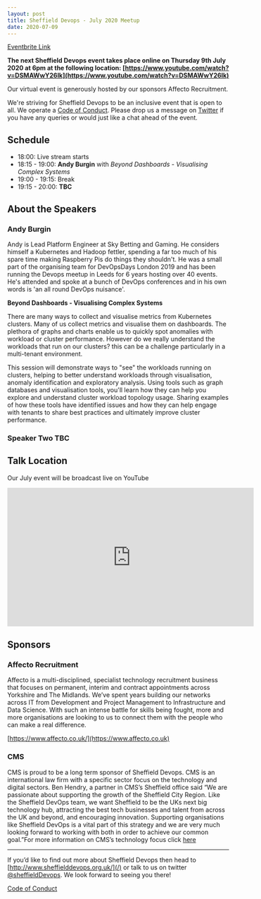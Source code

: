 ```yaml
---
layout: post
title: Sheffield Devops - July 2020 Meetup
date: 2020-07-09
---
```


[Eventbrite Link](https://www.eventbrite.co.uk/o/sheffielddevops-9701562868)

**The next Sheffield Devops event takes place online on Thursday 9th July 2020 at 6pm at the following location: [https://www.youtube.com/watch?v=DSMAWwY26Ik](https://www.youtube.com/watch?v=DSMAWwY26Ik)**

Our virtual event is generously hosted by our sponsors Affecto Recruitment.

We're striving for Sheffield Devops to be an inclusive event that is open to all. We operate a [Code of Conduct](http://www.sheffielddevops.org.uk/post/166824850299/code-of-conduct). Please drop us a message on [Twitter](https://twitter.com/sheffieldDevops) if you have any queries or would just like a chat ahead of the event.

## **Schedule**

- 18:00: Live stream starts
- 18:15 - 19:00: **Andy Burgin** with *Beyond Dashboards - Visualising Complex Systems*
- 19:00 - 19:15: Break
- 19:15 - 20:00: **TBC**

## **About the Speakers**

### **Andy Burgin**

Andy is Lead Platform Engineer at Sky Betting and Gaming. He considers himself a Kubernetes and Hadoop fettler, spending a far too much of his spare time making Raspberry Pis do things they shouldn't. He was a small part of the organising team for DevOpsDays London 2019 and has been running the Devops meetup in Leeds for 6 years hosting over 40 events. He's attended and spoke at a bunch of DevOps conferences and in his own words is 'an all round DevOps nuisance'.

**Beyond Dashboards - Visualising Complex Systems**

There are many ways to collect and visualise metrics from Kubernetes clusters. Many of us collect metrics and visualise them on dashboards. The plethora of graphs and charts enable us to quickly spot anomalies with workload or cluster performance. However do we really understand the workloads that run on our clusters? this can be a challenge particularly in a multi-tenant environment.

This session will demonstrate ways to "see" the workloads running on clusters, helping to better understand workloads through visualisation, anomaly identification and exploratory analysis. Using tools such as graph databases and visualisation tools, you'll learn how they can help you explore and understand cluster workload topology usage. Sharing examples of how these tools have identified issues and how they can help engage with tenants to share best practices and ultimately improve cluster performance.

### **Speaker Two TBC**

## **Talk Location**

Our July event will be broadcast live on YouTube

<iframe width="560" height="315" src="https://www.youtube.com/embed/DSMAWwY26Ik" frameborder="0" allow="accelerometer; autoplay; encrypted-media; gyroscope; picture-in-picture" allowfullscreen></iframe>

## Sponsors

### Affecto Recruitment

Affecto is a multi-disciplined, specialist technology recruitment business that focuses on permanent, interim and contract appointments across Yorkshire and The Midlands. We’ve spent years building our networks across IT from Development and Project Management to Infrastructure and Data Science. With such an intense battle for skills being fought, more and more organisations are looking to us to connect them with the people who can make a real difference.

[https://www.affecto.co.uk/](https://www.affecto.co.uk)

### CMS

CMS is proud to be a long term sponsor of Sheffield Devops. CMS is an international law firm with a specific sector focus on the technology and digital sectors. Ben Hendry, a partner in CMS’s Sheffield office said “We are passionate about supporting the growth of the Sheffield City Region. Like the Sheffield DevOps team, we want Sheffield to be the UKs next big technology hub, attracting the best tech businesses and talent from across the UK and beyond, and encouraging innovation. Supporting organisations like Sheffield DevOps is a vital part of this strategy and we are very much looking forward to working with both in order to achieve our common goal.”For more information on CMS’s technology focus click [here](https://cms.law/en/jurisdiction/global-reach/Europe/United-Kingdom/CMS-CMNO/TMT-Technology-Media-Telecommunications)

---

If you’d like to find out more about Sheffield Devops then head to [http://www.sheffielddevops.org.uk/](/) or talk to us on twitter [@sheffieldDevops](https://twitter.com/sheffieldDevops). We look forward to seeing you there!

[Code of Conduct](/code-of-conduct)
